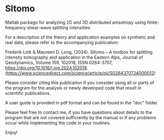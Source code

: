 # SItomo
Matlab package for analyzing 2D and 3D distributed anisotropy using finite-frequency shear-wave splitting intensities

For a description of the theory and application examples on synthetic and real data, please refer to the accompanying publication:

Frederik Link & Maureen D. Long, (2024). SItomo – A toolbox for splitting intensity tomography and application in the Eastern Alps,
Journal of Geodynamics, Volume 159, 102018, ISSN 0264-3707, https://doi.org/10.1016/j.jog.2024.102018. 
(https://www.sciencedirect.com/science/article/pii/S0264370724000012)

Please consider citing this publication if you consider using all or parts of the program for the analysis or newly developed code that result in scientific publications.

A user guide is provided in pdf format and can be found in the "doc" folder.

Please feel free to contact me, if you have questions about details to the program that are not covered sufficiently by the manual or if any problems occur 
while implementing the code in your routines.

Enjoy!
